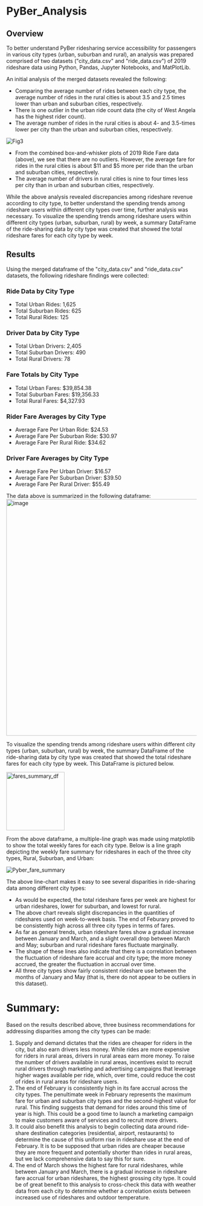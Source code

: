 # PyBer_Analysis

## Overview
To better understand PyBer ridesharing service accessibility for passengers in various city types (urban, suburban and rural), an analysis was prepared comprised of two datasets ("city_data.csv" and "ride_data.csv") of 2019 rideshare data using Python, Pandas, Jupyter Notebooks, and MatPlotLib.

An initial analysis of the merged datasets revealed the following:
- Comparing the average number of rides between each city type, the average number of rides in the rural cities is about 3.5 and 2.5 times lower than urban and suburban cities, respectively.
- There is one outlier in the urban ride count data (the city of West Angela has the highest rider count). 
- The average number of rides in the rural cities is about 4- and 3.5-times lower per city than the urban and suburban cities, respectively.

![Fig3](https://user-images.githubusercontent.com/104729703/178143053-f56c640f-9353-4e27-93ce-7f2098a71ce5.png)

- From the combined box-and-whisker plots of 2019 Ride Fare data (above), we see that there are no outliers. However, the average fare for rides in the rural cities is about $11 and $5 more per ride than the urban and suburban cities, respectively. 
- The average number of drivers in rural cities is nine to four times less per city than in urban and suburban cities, respectively. 

While the above analysis revealed discrepancies among rideshare revenue according to city type, to better understand the spending trends among rideshare users within different city types over time, further analysis was necessary. To visualize the spending trends among rideshare users within different city types (urban, suburban, rural) by week, a summary DataFrame of the ride-sharing data by city type was created that showed the total rideshare fares for each city type by week.

## Results
Using the merged dataframe of the "city_data.csv" and "ride_data.csv" datasets, the following rideshare findings were collected:

### Ride Data by City Type
* Total Urban Rides: 1,625
* Total Suburban Rides: 625
* Total Rural Rides: 125

### Driver Data by City Type
* Total Urban Drivers: 2,405
* Total Suburban Drivers: 490
* Total Rural Drivers: 78

### Fare Totals by City Type
* Total Urban Fares: $39,854.38
* Total Suburban Fares: $19,356.33
* Total Rural Fares: $4,327.93 

### Rider Fare Averages by City Type
* Average Fare Per Urban Ride: $24.53
* Average Fare Per Suburban Ride: $30.97
* Average Fare Per Rural Ride: $34.62

### Driver Fare Averages by City Type
* Average Fare Per Urban Driver: $16.57
* Average Fare Per Suburban Driver: $39.50
* Average Fare Per Rural Driver: $55.49

The data above is summarized in the following dataframe:
<img width="625" alt="image" src="https://user-images.githubusercontent.com/104729703/178146456-9019c594-3f09-43ec-a750-a2a6f64888ca.png">

To visualize the spending trends among rideshare users within different city types (urban, suburban, rural) by week, the summary DataFrame of the ride-sharing data by city type was created that showed the total rideshare fares for each city type by week. This DataFrame is pictured below.

<img width="154" alt="fares_summary_df" src="https://user-images.githubusercontent.com/104729703/178143317-0822110d-987b-4168-80ac-3d79ee08af21.png">

From the above dataframe, a multiple-line graph was made using matplotlib to show the total weekly fares for each city type. Below is a line graph depicting the weekly fare summary for rideshares in each of the three city types, Rural, Suburban, and Urban:

![Pyber_fare_summary](https://user-images.githubusercontent.com/104729703/178145596-ec2b205e-be37-4775-842c-fd968120b358.png)

The above line-chart makes it easy to see several disparities in ride-sharing data among different city types:
* As would be expected, the total rideshare fares per week are highest for urban rideshares, lower for suburban, and lowest for rural.
* The above chart reveals slight discrepancies in the quantities of rideshares used on week-to-week basis. The end of Feburary proved to be consistently high across all three city types in terms of fares.
* As far as general trends, urban rideshare fares show a gradual increase between January and March, and a slight overall drop between March and May; suburban and rural rideshare fares fluctuate marginally. 
* The shape of these lines also indicate that there is a correlation between the fluctuation of rideshare fare accrual and city type; the more money accrued, the greater the fluctuation in accrual over time.
* All three city types show fairly consistent rideshare use between the months of January and May (that is, there do not appear to be outliers in this dataset).

# Summary: 
Based on the results described above, three business recommendations for addressing disparities among the city types can be made:
1. Supply and demand dictates that the rides are cheaper for riders in the city, but also earn drivers less money. While rides are more expensive for riders in rural areas, drivers in rural areas earn more money. To raise the number of drivers available in rural areas, incentives exist to recruit rural drivers through marketing and advertising campaigns that leverage higher wages available per ride, which, over time, could reduce the cost of rides in rural areas for rideshare users.
2. The end of February is consistently high in its fare accrual across the city types. The penultimate week in February represents the maximum fare for urban and suburban city types and the second-highest value for rural. This finding suggests that demand for rides around this time of year is high. This could be a good time to launch a marketing campaign to make customers aware of services and to recruit more drivers. 
3. It could also benefit this analysis to begin collecting data around ride-share destination categories (residential, airport, restaurants) to determine the cause of this uniform rise in rideshare use at the end of February. It is to be supposed that urban rides are cheaper because they are more frequent and potentially shorter than rides in rural areas, but we lack comprehensive data to say this for sure.
4. The end of March shows the highest fare for rural rideshares, while between January and March, there is a gradual increase in rideshare fare accrual for urban rideshares, the highest grossing city type. It could be of great benefit to this analysis to cross-check this data with weather data from each city to determine whether a correlation exists between increased use of rideshares and outdoor temperature.


